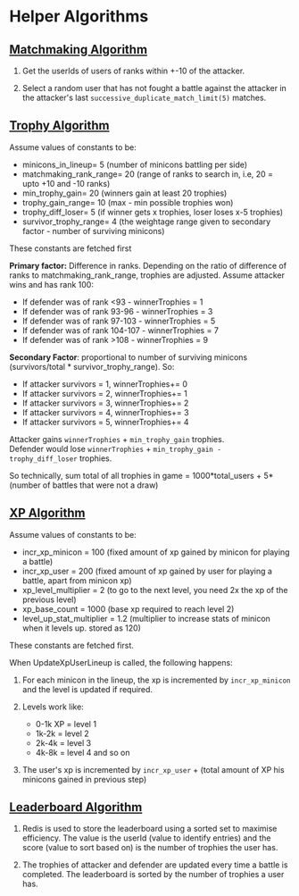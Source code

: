 # Helper Algorithms

## [Matchmaking Algorithm](../server/helper/match/matchmaker.go)

1. Get the userIds of users of ranks within +-10 of the attacker. 

1. Select a random user that has not fought a battle against the attacker in the attacker's last `successive_duplicate_match_limit(5)` matches.

## [Trophy Algorithm](../server/helper/general/trophies.go)

Assume values of constants to be:
 * minicons_in_lineup= 5   (number of minicons battling per side)
 * matchmaking_rank_range= 20   (range of ranks to search in, i.e, 20 = upto +10 and -10 ranks)
 * min_trophy_gain= 20   (winners gain at least 20 trophies)
 * trophy_gain_range= 10   (max - min possible trophies won)
 * trophy_diff_loser= 5   (if winner gets x trophies, loser loses x-5 trophies)
 * survivor_trophy_range= 4  (the weightage range given to secondary factor - number of surviving minicons)

These constants are fetched first

**Primary factor:** Difference in ranks. Depending on the ratio of difference of ranks to matchmaking_rank_range, trophies are adjusted. 
Assume attacker wins and has rank 100:
 * If defender was of rank <93 - winnerTrophies = 1
 * If defender was of rank 93-96 - winnerTrophies = 3
 * If defender was of rank 97-103 - winnerTrophies = 5
 * If defender was of rank 104-107 - winnerTrophies = 7
 * If defender was of rank >108 - winnerTrophies = 9

**Secondary Factor**: proportional to number of surviving minicons (survivors/total * survivor_trophy_range). So:
* If attacker survivors = 1, winnerTrophies+= 0
* If attacker survivors = 2, winnerTrophies+= 1
* If attacker survivors = 3, winnerTrophies+= 2
* If attacker survivors = 4, winnerTrophies+= 3
* If attacker survivors = 5, winnerTrophies+= 4

Attacker gains `winnerTrophies` + `min_trophy_gain` trophies. <br>
Defender would lose `winnerTrophies` + `min_trophy_gain - trophy_diff_loser` trophies.

So technically, sum total of all trophies in game = 1000\*total_users + 5\*(number of battles that were not a draw)

## [XP Algorithm](../server/helper/general/xp_levels.go)
Assume values of constants to be:
 * incr_xp_minicon = 100 (fixed amount of xp gained by minicon for playing a battle)
 * incr_xp_user = 200 (fixed amount of xp gained by user for playing a battle, apart from minicon xp)
 * xp_level_multiplier = 2 (to go to the next level, you need 2x the xp of the previous level)
 * xp_base_count = 1000 (base xp required to reach level 2)
 * level_up_stat_multiplier = 1.2 (multiplier to increase stats of minicon when it levels up. stored as 120)

These constants are fetched first.

When UpdateXpUserLineup is called, the following happens:
1. For each minicon in the lineup, the xp is incremented by `incr_xp_minicon` and the level is updated if required.

1. Levels work like:
    * 0-1k XP = level 1
    * 1k-2k = level 2
    * 2k-4k = level 3
    * 4k-8k = level 4 and so on

1. The user's xp is incremented by `incr_xp_user` + (total amount of XP his minicons gained in previous step)


## [Leaderboard Algorithm](../server/helper/general/leaderboard.go)

1. Redis is used to store the leaderboard using a sorted set to maximise efficiency. The value is the userId (value to identify entries) and the score (value to sort based on) is the number of trophies the user has.

1. The trophies of attacker and defender are updated every time a battle is completed. The leaderboard is sorted by the number of trophies a user has. 
